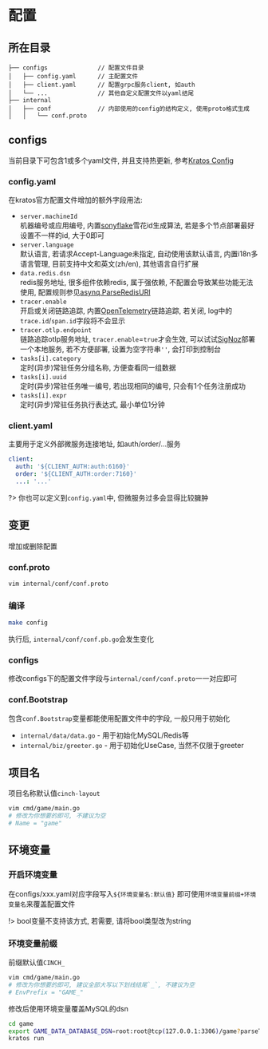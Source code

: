 # 配置


## 所在目录


```
├── configs              // 配置文件目录
│   ├── config.yaml      // 主配置文件
│   ├── client.yaml      // 配置grpc服务client, 如auth
│   └── ...              // 其他自定义配置文件以yaml结尾
├── internal
│   ├── conf             // 内部使用的config的结构定义, 使用proto格式生成
│   │   └── conf.proto
```


## configs


当前目录下可包含1或多个yaml文件, 并且支持热更新, 参考[Kratos Config](https://go-kratos.dev/docs/component/config)


### config.yaml


在kratos官方配置文件增加的额外字段用法:

- `server.machineId`  
  机器编号或应用编号, 内置[sonyflake](http://github.com/sony/sonyflake)雪花id生成算法, 若是多个节点部署最好设置不一样的id, 大于0即可
- `server.language`  
  默认语言, 若请求Accept-Language未指定, 自动使用该默认语言, 内置i18n多语言管理, 目前支持中文和英文(zh/en), 其他语言自行扩展
- `data.redis.dsn`  
  redis服务地址, 很多组件依赖redis, 属于强依赖, 不配置会导致某些功能无法使用, 配置规则参见[asynq.ParseRedisURI](https://github.com/hibiken/asynq/blob/master/asynq.go#L436)
- `tracer.enable`  
  开启或关闭链路追踪, 内置[OpenTelemetry](https://github.com/open-telemetry/opentelemetry-go)链路追踪, 若关闭, log中的`trace.id`/`span.id`字段将不会显示
- `tracer.otlp.endpoint`  
  链路追踪otlp服务地址, `tracer.enable`=`true`才会生效, 可以试试[SigNoz](https://github.com/SigNoz/signoz/tree/develop/deploy#using-docker-compose)部署一个本地服务, 若不方便部署, 设置为空字符串`''`, 会打印到控制台
- `tasks[i].category`  
  定时(异步)常驻任务分组名称, 方便查看同一组数据
- `tasks[i].uuid`  
  定时(异步)常驻任务唯一编号, 若出现相同的编号, 只会有1个任务注册成功
- `tasks[i].expr`  
  定时(异步)常驻任务执行表达式, 最小单位1分钟


### client.yaml


主要用于定义外部微服务连接地址, 如auth/order/...服务
```yaml
client:
  auth: '${CLIENT_AUTH:auth:6160}'
  order: '${CLIENT_AUTH:order:7160}'
  ...: '...'
```

?> 你也可以定义到`config.yaml`中, 但微服务过多会显得比较臃肿


## 变更


增加或删除配置

### conf.proto


```bash
vim internal/conf/conf.proto
```


### 编译


```bash
make config
```

执行后, `internal/conf/conf.pb.go`会发生变化


### configs


修改configs下的配置文件字段与`internal/conf/conf.proto`一一对应即可


### conf.Bootstrap


包含`conf.Bootstrap`变量都能使用配置文件中的字段, 一般只用于初始化
- `internal/data/data.go` - 用于初始化MySQL/Redis等
- `internal/biz/greeter.go` - 用于初始化UseCase, 当然不仅限于greeter


## 项目名


项目名称默认值`cinch-layout`

```bash
vim cmd/game/main.go
# 修改为你想要的即可, 不建议为空
# Name = "game"
```


## 环境变量


### 开启环境变量


在configs/xxx.yaml对应字段写入`${环境变量名:默认值}`
即可使用`环境变量前缀+环境变量名`来覆盖配置文件

!> bool变量不支持该方式, 若需要, 请将bool类型改为string

### 环境变量前缀


前缀默认值`CINCH_`

```bash
vim cmd/game/main.go
# 修改为你想要的即可, 建议全部大写以下划线结尾`_`, 不建议为空
# EnvPrefix = "GAME_"
```

修改后使用环境变量覆盖MySQL的dsn
```bash
cd game
export GAME_DATA_DATABASE_DSN=root:root@tcp(127.0.0.1:3306)/game?parseTime=True
kratos run
```
